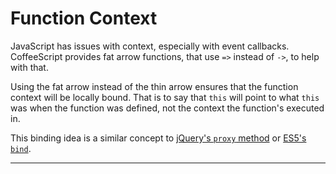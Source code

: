 # Function Context

JavaScript has issues with context, especially with event callbacks. CoffeeScript
provides fat arrow functions, that use `=>` instead of `->`, to help with that.

Using the fat arrow instead of the thin arrow ensures that the function context will
be locally bound. That is to say that `this` will point to what `this` was when the
function was defined, not the context the function's executed in.

This binding idea is a similar concept to [jQuery's `proxy` method][1] or
[ES5's `bind`][2].

---

[1]: http://api.jquery.com/jQuery.proxy/
[2]: https://developer.mozilla.org/en/JavaScript/Reference/Global_Objects/Function/bind
